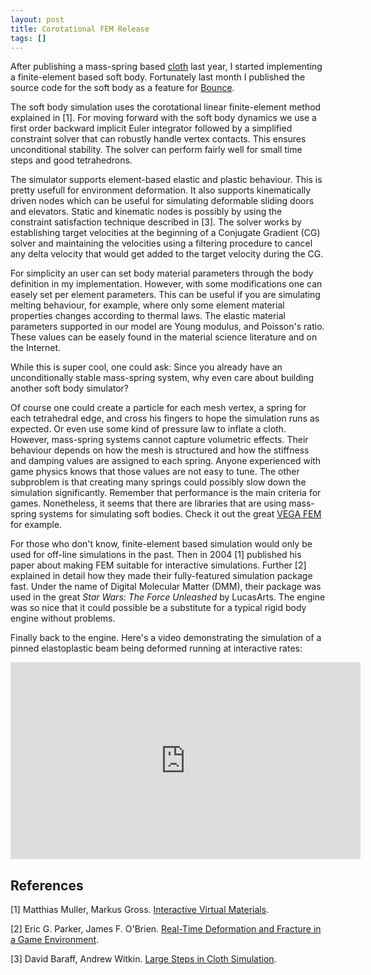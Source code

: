 ```yaml
---
layout: post
title: Corotational FEM Release
tags: []
---
```


After publishing a mass-spring based [cloth](https://github.com/irlanrobson/bounce/tree/master/include/bounce/cloth) last year, I started implementing a finite-element based soft body. Fortunately last month I published the source code 
for the soft body as a feature for [Bounce](https://github.com/irlanrobson/Bounce). 

The soft body simulation uses the corotational linear finite-element method explained in [1]. For moving forward with the soft body dynamics we use a first order backward implicit Euler integrator followed by a simplified constraint solver that can robustly handle 
vertex contacts. This ensures unconditional stability. The solver can perform fairly well for small time steps and good tetrahedrons.

The simulator supports element-based elastic and plastic behaviour. This is pretty usefull for environment deformation. It also supports kinematically driven nodes which can be useful for simulating deformable sliding doors and elevators. Static and kinematic nodes is possibly by using the constraint satisfaction technique described in [3]. The solver works by establishing target velocities at the beginning 
of a Conjugate Gradient (CG) solver and maintaining the velocities using a filtering procedure to cancel any delta velocity that would get added to the target velocity during the CG. 

For simplicity an user can set body material parameters through the body definition in my implementation. However, with some modifications one can easely set per element parameters. 
This can be useful if you are simulating melting behaviour, for example, where only some element material properties changes according to thermal laws. The elastic material 
parameters supported in our model are Young modulus, and Poisson's ratio. These values can be easely found in the material science literature and on the Internet.

While this is super cool, one could ask: Since you already have an unconditionally stable mass-spring system, 
why even care about building another soft body simulator? 

Of course one could create a particle for each mesh vertex, a spring for each tetrahedral edge, and cross his fingers to hope the simulation runs as expected. Or even use some kind of pressure law 
to inflate a cloth. However, mass-spring systems cannot capture volumetric effects. 
Their behaviour depends on how the mesh is structured and how the stiffness and damping values are assigned to each spring. Anyone experienced with game physics knows that 
those values are not easy to tune. The other subproblem is that creating many springs could
possibly slow down the simulation significantly. Remember that performance is the main criteria for games. Nonetheless, it seems that there are libraries that are using mass-spring systems for simulating soft bodies. 
Check it out the great [VEGA FEM](http://run.usc.edu/vega/) for example.

For those who don't know, finite-element based simulation would only be used for off-line simulations in the past. Then in 2004 [1] published his paper 
about making FEM suitable for interactive simulations. Further [2] explained in detail how they made their fully-featured simulation package fast. Under the name of Digital Molecular Matter (DMM), 
their package was used in the great *Star Wars: The Force Unleashed* by LucasArts. The engine was so nice that it could possible be a substitute for a typical rigid body engine without problems.

Finally back to the engine. Here's a video demonstrating the simulation of a pinned elastoplastic beam being deformed running at interactive rates:

<iframe width="560" height="315" src="https://www.youtube.com/embed/xxGV3_pnmJQ" frameborder="0" allow="accelerometer; autoplay; encrypted-media; gyroscope; picture-in-picture" allowfullscreen></iframe>

## References

[1] Matthias Muller, Markus Gross. [Interactive Virtual Materials](http://matthias-mueller-fischer.ch/publications/GI2004.pdf).

[2] Eric G. Parker, James F. O'Brien. [Real-Time Deformation and Fracture in a Game Environment](http://graphics.berkeley.edu/papers/Parker-RTD-2009-08/Parker-RTD-2009-08.pdf).

[3] David Baraff, Andrew Witkin. [Large Steps in Cloth Simulation](https://www.cs.cmu.edu/~baraff/papers/sig98.pdf).